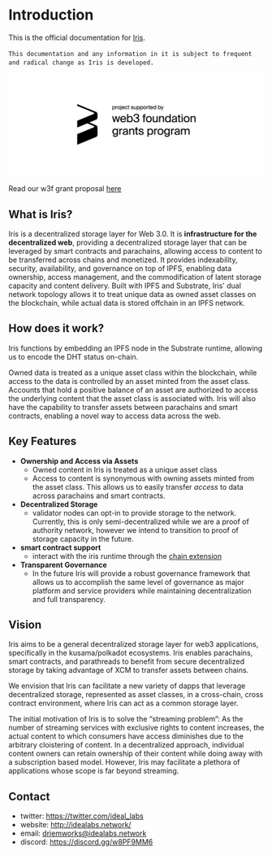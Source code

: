 # Introduction

This is the official documentation for [Iris](https://github.com/ideal-labs/substrate/tree/iris).

`This documentation and any information in it is subject to frequent and radical change as Iris is developed.`

![sponsored by web3 foundation](./resources/web3_foundation_grants_badge_black.png)

Read our w3f grant proposal [here](https://github.com/w3f/Grants-Program/blob/master/applications/iris.md)

## What is Iris?

Iris is a decentralized storage layer for Web 3.0. It is **infrastructure for the decentralized web**, providing a decentralized storage layer that can be leveraged by smart contracts and parachains, allowing access to content to be transferred across chains and monetized. It provides indexability, security, availability, and governance on top of IPFS, enabling data ownership, access management, and the commodification of latent storage capacity and content delivery. Built with IPFS and Substrate, Iris' dual network topology allows it to treat unique data as owned asset classes on the blockchain, while actual data is stored offchain in an IPFS network.

## How does it work?

Iris functions by embedding an IPFS node in the Substrate runtime, allowing us to encode the DHT status on-chain.

Owned data is treated as a unique asset class within the blockchain, while access to the data is controlled by an asset minted from the asset class. Accounts that hold a positive balance of an asset are authorized to access the underlying content that the asset class is associated with. Iris will also have the capability to transfer assets between parachains and smart contracts, enabling a novel way to access data across the web.

## Key Features

- **Ownership and Access via Assets**
  - Owned content in Iris is treated as a unique asset class
  - Access to content is synonymous with owning assets minted from the asset class. This allows us to easily transfer *access* to data across parachains and smart contracts.
- **Decentralized Storage**
  - validator nodes can opt-in to provide storage to the network. Currently, this is only semi-decentralized while we are a proof of authority network, however we intend to transition to proof of storage capacity in the future.
- **smart contract support**
  - interact with the iris runtime through the [chain extension](./contracts_chain_extension.md)
- **Transparent Governance**
  - In the future Iris will provide a robust governance framework that allows us to accomplish the same level of governance as major platform and service providers while maintaining decentralization and full transparency.

## Vision

Iris aims to be a general decentralized storage layer for web3 applications, specifically in the kusama/polkadot ecosystems. Iris enables parachains, smart contracts, and parathreads to benefit from secure decentralized storage by taking advantage of XCM to transfer assets between chains.

We envision that Iris can facilitate a new variety of dapps that leverage decentralized storage, represented as asset classes, in a cross-chain, cross contract environment, where Iris can act as a common storage layer.

The initial motivation of Iris is to solve the “streaming problem”: As the number of streaming services with exclusive rights to content increases, the actual content to which consumers have access diminishes due to the arbitrary cloistering of content. In a decentralized approach, individual content owners can retain ownership of their content while doing away with a subscription based model. However, Iris may facilitate a plethora of applications whose scope is far beyond streaming.

## Contact

- twitter: https://twitter.com/ideal_labs
- website: http://idealabs.network/
- email: driemworks@idealabs.network
- discord: https://discord.gg/w8PF9MM6
